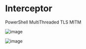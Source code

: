 # Interceptor
PowerShell MultiThreaded TLS MITM


![image](https://user-images.githubusercontent.com/104640391/168348094-afd01dcf-b18d-48ed-8852-a1d8ccb1befe.png)


![image](https://user-images.githubusercontent.com/104640391/168347976-b4558dbb-e242-4f41-b6b7-d822e25be8b4.png)


